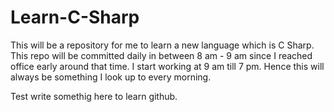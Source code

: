 # Learn-C-Sharp
This will be a repository for me to learn a new language which is C Sharp. 
This repo will be committed daily in between 8 am - 9 am since I reached office early around that time.
I start working at 9 am till 7 pm. Hence this will always be something I look up to every morning.

Test write somethig here to learn github.
